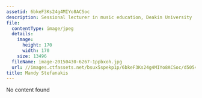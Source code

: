 ```yaml
---
assetid: 6bkeF3Ks24g4MIYo8ACSoc
description: Sessional lecturer in music education, Deakin University
file:
  contentType: image/jpeg
  details:
    image:
      height: 170
      width: 170
    size: 13496
  fileName: image-20150430-6267-1ppbxoh.jpg
  url: //images.ctfassets.net/bsux5spekp1p/6bkeF3Ks24g4MIYo8ACSoc/d505433fd6b8ab50d5e03aa68438b2f5/image-20150430-6267-1ppbxoh.jpg
title: Mandy Stefanakis
---
```

No content found